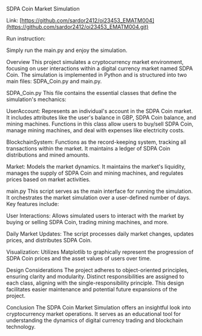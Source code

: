 SDPA Coin Market Simulation

Link:
[https://github.com/sardor2412/oi23453_EMATM004](https://github.com/sardor2412/oi23453_EMATM004.git)

Run instruction:

Simply run the main.py and enjoy the simulation. 


Overview
This project simulates a cryptocurrency market environment, focusing on user interactions within a digital currency market named SDPA Coin. The simulation is implemented in Python and is structured into two main files: SDPA_Coin.py and main.py.

SDPA_Coin.py
This file contains the essential classes that define the simulation's mechanics:

UserAccount: Represents an individual's account in the SDPA Coin market. It includes attributes like the user's balance in GBP, SDPA Coin balance, and mining machines. Functions in this class allow users to buy/sell SDPA Coin, manage mining machines, and deal with expenses like electricity costs.

BlockchainSystem: Functions as the record-keeping system, tracking all transactions within the market. It maintains a ledger of SDPA Coin distributions and mined amounts.

Market: Models the market dynamics. It maintains the market's liquidity, manages the supply of SDPA Coin and mining machines, and regulates prices based on market activities.

main.py
This script serves as the main interface for running the simulation. It orchestrates the market simulation over a user-defined number of days. Key features include:

User Interactions: Allows simulated users to interact with the market by buying or selling SDPA Coin, trading mining machines, and more.

Daily Market Updates: The script processes daily market changes, updates prices, and distributes SDPA Coin.

Visualization: Utilizes Matplotlib to graphically represent the progression of SDPA Coin prices and the asset values of users over time.

Design Considerations
The project adheres to object-oriented principles, ensuring clarity and modularity. Distinct responsibilities are assigned to each class, aligning with the single-responsibility principle. This design facilitates easier maintenance and potential future expansions of the project.

Conclusion
The SDPA Coin Market Simulation offers an insightful look into cryptocurrency market operations. It serves as an educational tool for understanding the dynamics of digital currency trading and blockchain technology.
